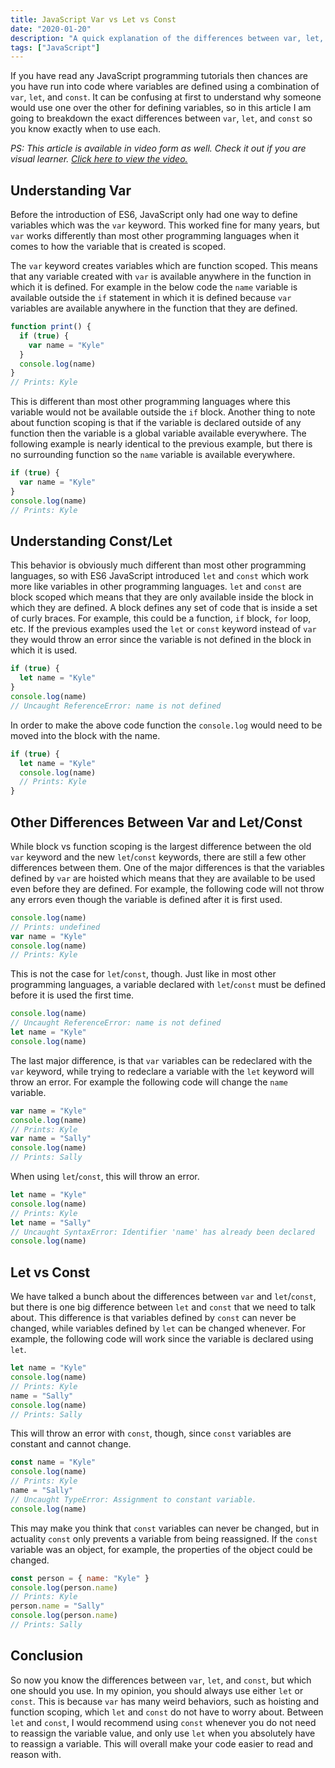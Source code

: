 ```yaml
---
title: JavaScript Var vs Let vs Const
date: "2020-01-20"
description: "A quick explanation of the differences between var, let, and const."
tags: ["JavaScript"]
---
```


If you have read any JavaScript programming tutorials then chances are you have run into code where variables are defined using a combination of `var`, `let`, and `const`. It can be confusing at first to understand why someone would use one over the other for defining variables, so in this article I am going to breakdown the exact differences between `var`, `let`, and `const` so you know exactly when to use each.

_PS: This article is available in video form as well. Check it out if you are visual learner. [Click here to view the video.](https://youtu.be/9WIJQDvt4Us)_

## Understanding Var

Before the introduction of ES6, JavaScript only had one way to define variables which was the `var` keyword. This worked fine for many years, but `var` works differently than most other programming languages when it comes to how the variable that is created is scoped.

The `var` keyword creates variables which are function scoped. This means that any variable created with `var` is available anywhere in the function in which it is defined. For example in the below code the `name` variable is available outside the `if` statement in which it is defined because `var` variables are available anywhere in the function that they are defined.

```js
function print() {
  if (true) {
    var name = "Kyle"
  }
  console.log(name)
}
// Prints: Kyle
```

This is different than most other programming languages where this variable would not be available outside the `if` block. Another thing to note about function scoping is that if the variable is declared outside of any function then the variable is a global variable available everywhere. The following example is nearly identical to the previous example, but there is no surrounding function so the `name` variable is available everywhere.

```js
if (true) {
  var name = "Kyle"
}
console.log(name)
// Prints: Kyle
```

## Understanding Const/Let

This behavior is obviously much different than most other programming languages, so with ES6 JavaScript introduced `let` and `const` which work more like variables in other programming languages. `let` and `const` are block scoped which means that they are only available inside the block in which they are defined. A block defines any set of code that is inside a set of curly braces. For example, this could be a function, `if` block, `for` loop, etc. If the previous examples used the `let` or `const` keyword instead of `var` they would throw an error since the variable is not defined in the block in which it is used.

```js
if (true) {
  let name = "Kyle"
}
console.log(name)
// Uncaught ReferenceError: name is not defined
```

In order to make the above code function the `console.log` would need to be moved into the block with the name.

```js
if (true) {
  let name = "Kyle"
  console.log(name)
  // Prints: Kyle
}
```

## Other Differences Between Var and Let/Const

While block vs function scoping is the largest difference between the old `var` keyword and the new `let`/`const` keywords, there are still a few other differences between them. One of the major differences is that the variables defined by `var` are hoisted which means that they are available to be used even before they are defined. For example, the following code will not throw any errors even though the variable is defined after it is first used.

```js
console.log(name)
// Prints: undefined
var name = "Kyle"
console.log(name)
// Prints: Kyle
```

This is not the case for `let`/`const`, though. Just like in most other programming languages, a variable declared with `let`/`const` must be defined before it is used the first time.

```js
console.log(name)
// Uncaught ReferenceError: name is not defined
let name = "Kyle"
console.log(name)
```

The last major difference, is that `var` variables can be redeclared with the `var` keyword, while trying to redeclare a variable with the `let` keyword will throw an error. For example the following code will change the `name` variable.

```js
var name = "Kyle"
console.log(name)
// Prints: Kyle
var name = "Sally"
console.log(name)
// Prints: Sally
```

When using `let`/`const`, this will throw an error.

```js
let name = "Kyle"
console.log(name)
// Prints: Kyle
let name = "Sally"
// Uncaught SyntaxError: Identifier 'name' has already been declared
console.log(name)
```

## Let vs Const

We have talked a bunch about the differences between `var` and `let`/`const`, but there is one big difference between `let` and `const` that we need to talk about. This difference is that variables defined by `const` can never be changed, while variables defined by `let` can be changed whenever. For example, the following code will work since the variable is declared using `let`.

```js
let name = "Kyle"
console.log(name)
// Prints: Kyle
name = "Sally"
console.log(name)
// Prints: Sally
```

This will throw an error with `const`, though, since `const` variables are constant and cannot change.

```js
const name = "Kyle"
console.log(name)
// Prints: Kyle
name = "Sally"
// Uncaught TypeError: Assignment to constant variable.
console.log(name)
```

This may make you think that `const` variables can never be changed, but in actuality `const` only prevents a variable from being reassigned. If the `const` variable was an object, for example, the properties of the object could be changed.

```js
const person = { name: "Kyle" }
console.log(person.name)
// Prints: Kyle
person.name = "Sally"
console.log(person.name)
// Prints: Sally
```

## Conclusion

So now you know the differences between `var`, `let`, and `const`, but which one should you use. In my opinion, you should always use either `let` or `const`. This is because `var` has many weird behaviors, such as hoisting and function scoping, which `let` and `const` do not have to worry about. Between `let` and `const`, I would recommend using `const` whenever you do not need to reassign the variable value, and only use `let` when you absolutely have to reassign a variable. This will overall make your code easier to read and reason with.
